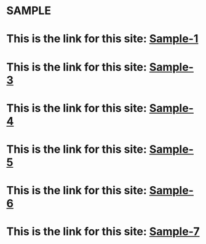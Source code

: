 # SAMPLE
# This is the link for this site: <a target="_blank" href="https://ronaksadh989.github.io/sample/sample-1/" >Sample-1</a>
# This is the link for this site: <a target="_blank" href="https://ronaksadh989.github.io/sample/sample-3/" >Sample-3</a>
# This is the link for this site: <a target="_blank" href="https://ronaksadh989.github.io/sample/sample-4/" >Sample-4</a>
# This is the link for this site: <a target="_blank" href="https://ronaksadh989.github.io/sample/sample-5/" >Sample-5</a>
# This is the link for this site: <a target="_blank" href="https://ronaksadh989.github.io/sample/sample-6/" >Sample-6</a>
# This is the link for this site: <a target="_blank" href="https://ronaksadh989.github.io/sample/sample-7/build/" >Sample-7</a>


